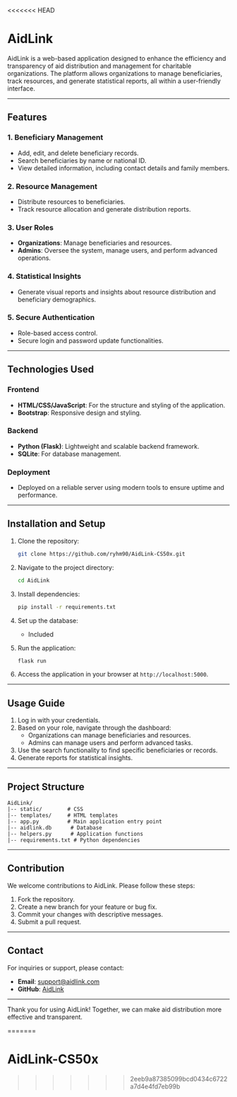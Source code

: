 <<<<<<< HEAD
# AidLink

AidLink is a web-based application designed to enhance the efficiency and transparency of aid distribution and management for charitable organizations. The platform allows organizations to manage beneficiaries, track resources, and generate statistical reports, all within a user-friendly interface.

---

## Features

### 1. **Beneficiary Management**
- Add, edit, and delete beneficiary records.
- Search beneficiaries by name or national ID.
- View detailed information, including contact details and family members.

### 2. **Resource Management**
- Distribute resources to beneficiaries.
- Track resource allocation and generate distribution reports.

### 3. **User Roles**
- **Organizations**: Manage beneficiaries and resources.
- **Admins**: Oversee the system, manage users, and perform advanced operations.

### 4. **Statistical Insights**
- Generate visual reports and insights about resource distribution and beneficiary demographics.

### 5. **Secure Authentication**
- Role-based access control.
- Secure login and password update functionalities.

---

## Technologies Used

### Frontend
- **HTML/CSS/JavaScript**: For the structure and styling of the application.
- **Bootstrap**: Responsive design and styling.

### Backend
- **Python (Flask)**: Lightweight and scalable backend framework.
- **SQLite**: For database management.

### Deployment
- Deployed on a reliable server using modern tools to ensure uptime and performance.

---

## Installation and Setup

1. Clone the repository:
   ```bash
   git clone https://github.com/ryhm90/AidLink-CS50x.git
   ```

2. Navigate to the project directory:
   ```bash
   cd AidLink
   ```

3. Install dependencies:
   ```bash
   pip install -r requirements.txt
   ```

4. Set up the database:
   - Included

5. Run the application:
   ```bash
   flask run
   ```

6. Access the application in your browser at `http://localhost:5000`.

---

## Usage Guide

1. Log in with your credentials.
2. Based on your role, navigate through the dashboard:
   - Organizations can manage beneficiaries and resources.
   - Admins can manage users and perform advanced tasks.
3. Use the search functionality to find specific beneficiaries or records.
4. Generate reports for statistical insights.

---

## Project Structure

```
AidLink/
|-- static/        # CSS
|-- templates/     # HTML templates
|-- app.py         # Main application entry point
|-- aidlink.db      # Database
|-- helpers.py      # Application functions
|-- requirements.txt # Python dependencies
```

---

## Contribution

We welcome contributions to AidLink. Please follow these steps:

1. Fork the repository.
2. Create a new branch for your feature or bug fix.
3. Commit your changes with descriptive messages.
4. Submit a pull request.

---

## Contact

For inquiries or support, please contact:
- **Email**: support@aidlink.com
- **GitHub**: [AidLink](https://github.com/ryhm90/AidLink-CS50x)

---

Thank you for using AidLink! Together, we can make aid distribution more effective and transparent.

=======
# AidLink-CS50x
>>>>>>> 2eeb9a87385099bcd0434c6722a7d4e4fd7eb99b
